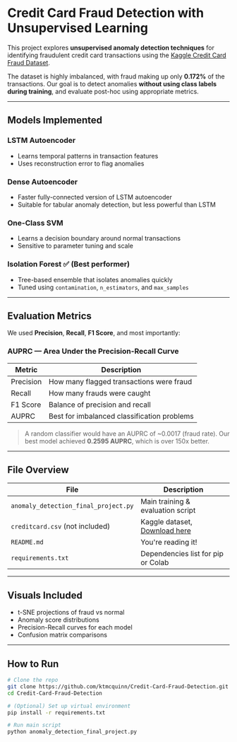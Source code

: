 # Credit Card Fraud Detection with Unsupervised Learning

This project explores **unsupervised anomaly detection techniques** for identifying fraudulent credit card transactions using the [Kaggle Credit Card Fraud Dataset](https://www.kaggle.com/datasets/mlg-ulb/creditcardfraud).

The dataset is highly imbalanced, with fraud making up only **0.172%** of the transactions. Our goal is to detect anomalies **without using class labels during training**, and evaluate post-hoc using appropriate metrics.

---

## Models Implemented

### LSTM Autoencoder
- Learns temporal patterns in transaction features
- Uses reconstruction error to flag anomalies

### Dense Autoencoder
- Faster fully-connected version of LSTM autoencoder
- Suitable for tabular anomaly detection, but less powerful than LSTM

### One-Class SVM
- Learns a decision boundary around normal transactions
- Sensitive to parameter tuning and scale

### Isolation Forest ✅ (Best performer)
- Tree-based ensemble that isolates anomalies quickly
- Tuned using `contamination`, `n_estimators`, and `max_samples`

---

## Evaluation Metrics

We used **Precision**, **Recall**, **F1 Score**, and most importantly:

### AUPRC — Area Under the Precision-Recall Curve

| Metric     | Description                                |
|------------|--------------------------------------------|
| Precision  | How many flagged transactions were fraud   |
| Recall     | How many frauds were caught                |
| F1 Score   | Balance of precision and recall            |
| AUPRC      | Best for imbalanced classification problems|

> A random classifier would have an AUPRC of ~0.0017 (fraud rate). Our best model achieved **0.2595 AUPRC**, which is over 150x better.

---

## File Overview

| File | Description |
|------|-------------|
| `anomaly_detection_final_project.py` | Main training & evaluation script |
| `creditcard.csv` (not included) | Kaggle dataset, [Download here](https://www.kaggle.com/datasets/mlg-ulb/creditcardfraud) |
| `README.md` | You're reading it! |
| `requirements.txt` |  Dependencies list for pip or Colab |

---

## Visuals Included
- t-SNE projections of fraud vs normal
- Anomaly score distributions
- Precision-Recall curves for each model
- Confusion matrix comparisons

---

##  How to Run

```bash
# Clone the repo
git clone https://github.com/ktmcquinn/Credit-Card-Fraud-Detection.git
cd Credit-Card-Fraud-Detection

# (Optional) Set up virtual environment
pip install -r requirements.txt

# Run main script
python anomaly_detection_final_project.py
